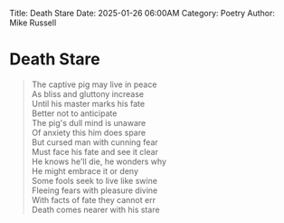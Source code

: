 Title: Death Stare
Date: 2025-01-26 06:00AM
Category: Poetry
Author: Mike Russell
# Death Stare

> The captive pig may live in peace<br>
As bliss and gluttony increase<br>
Until his master marks his fate<br>
Better not to anticipate<br>
The pig's dull mind is unaware<br>
Of anxiety this him does spare<br>
But cursed man with cunning fear<br>
Must face his fate and see it clear<br>
He knows he'll die, he wonders why<br>
He might embrace it or deny<br>
Some fools seek to live like swine<br>
Fleeing fears with pleasure divine<br>
With facts of fate they cannot err<br>
Death comes nearer with his stare
